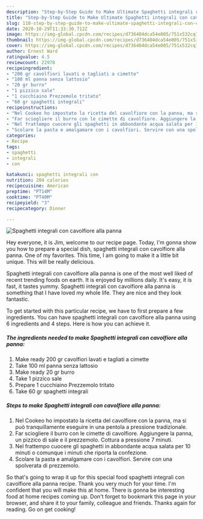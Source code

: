 ```yaml
---
description: "Step-by-Step Guide to Make Ultimate Spaghetti integrali con cavolfiore alla panna"
title: "Step-by-Step Guide to Make Ultimate Spaghetti integrali con cavolfiore alla panna"
slug: 110-step-by-step-guide-to-make-ultimate-spaghetti-integrali-con-cavolfiore-alla-panna
date: 2020-10-29T11:33:30.712Z
image: https://img-global.cpcdn.com/recipes/d736404dca54e005/751x532cq70/spaghetti-integrali-con-cavolfiore-alla-panna-recipe-main-photo.jpg
thumbnail: https://img-global.cpcdn.com/recipes/d736404dca54e005/751x532cq70/spaghetti-integrali-con-cavolfiore-alla-panna-recipe-main-photo.jpg
cover: https://img-global.cpcdn.com/recipes/d736404dca54e005/751x532cq70/spaghetti-integrali-con-cavolfiore-alla-panna-recipe-main-photo.jpg
author: Ernest Ward
ratingvalue: 4.5
reviewcount: 22978
recipeingredient:
- "200 gr cavolfiori lavati e tagliati a cimette"
- "100 ml panna senza lattosio"
- "20 gr burro"
- "1 pizzico sale"
- "1 cucchiaino Prezzemolo tritato"
- "60 gr spaghetti integrali"
recipeinstructions:
- "Nel Cookeo ho impostato la ricetta del cavolfiore con la panna, ma si può tranquillamente eseguire in una pentola a pressione tradizionale."
- "Far sciogliere il burro con le cimette di cavolfiore. Aggiungere la panna, un pizzico di sale e il prezzemolo. Cottura a pressione 7 minuti."
- "Nel frattempo cuocere gli spaghetti in abbondante acqua salata per 10 minuti o comunque i minuti che riporta la confezione."
- "Scolare la pasta e amalgamare con i cavolfiori. Servire con una spolverata di prezzemolo."
categories:
- Recipe
tags:
- spaghetti
- integrali
- con

katakunci: spaghetti integrali con 
nutrition: 204 calories
recipecuisine: American
preptime: "PT14M"
cooktime: "PT40M"
recipeyield: "3"
recipecategory: Dinner

---
```



![Spaghetti integrali con cavolfiore alla panna](https://img-global.cpcdn.com/recipes/d736404dca54e005/751x532cq70/spaghetti-integrali-con-cavolfiore-alla-panna-recipe-main-photo.jpg)

Hey everyone, it is Jim, welcome to our recipe page. Today, I'm gonna show you how to prepare a special dish, spaghetti integrali con cavolfiore alla panna. One of my favorites. This time, I am going to make it a little bit unique. This will be really delicious.

Spaghetti integrali con cavolfiore alla panna is one of the most well liked of recent trending foods on earth. It is enjoyed by millions daily. It's easy, it is fast, it tastes yummy. Spaghetti integrali con cavolfiore alla panna is something that I have loved my whole life. They are nice and they look fantastic.




To get started with this particular recipe, we have to first prepare a few ingredients. You can have spaghetti integrali con cavolfiore alla panna using 6 ingredients and 4 steps. Here is how you can achieve it.

<!--inarticleads1-->

##### The ingredients needed to make Spaghetti integrali con cavolfiore alla panna:

1. Make ready 200 gr cavolfiori lavati e tagliati a cimette
1. Take 100 ml panna senza lattosio
1. Make ready 20 gr burro
1. Take 1 pizzico sale
1. Prepare 1 cucchiaino Prezzemolo tritato
1. Take 60 gr spaghetti integrali




<!--inarticleads2-->

##### Steps to make Spaghetti integrali con cavolfiore alla panna:

1. Nel Cookeo ho impostato la ricetta del cavolfiore con la panna, ma si può tranquillamente eseguire in una pentola a pressione tradizionale.
1. Far sciogliere il burro con le cimette di cavolfiore. Aggiungere la panna, un pizzico di sale e il prezzemolo. Cottura a pressione 7 minuti.
1. Nel frattempo cuocere gli spaghetti in abbondante acqua salata per 10 minuti o comunque i minuti che riporta la confezione.
1. Scolare la pasta e amalgamare con i cavolfiori. Servire con una spolverata di prezzemolo.




So that's going to wrap it up for this special food spaghetti integrali con cavolfiore alla panna recipe. Thank you very much for your time. I'm confident that you will make this at home. There is gonna be interesting food at home recipes coming up. Don't forget to bookmark this page in your browser, and share it to your family, colleague and friends. Thanks again for reading. Go on get cooking!
